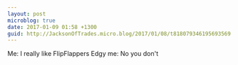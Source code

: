 ```yaml
---
layout: post
microblog: true
date: 2017-01-09 01:58 +1300
guid: http://JacksonOfTrades.micro.blog/2017/01/08/t818079346195693569.html
---
```

Me: I really like FlipFlappers
Edgy me: No you don't
